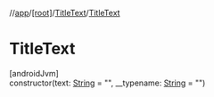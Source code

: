 //[app](../../../index.md)/[[root]](../index.md)/[TitleText](index.md)/[TitleText](-title-text.md)

# TitleText

[androidJvm]\
constructor(text: [String](https://kotlinlang.org/api/latest/jvm/stdlib/kotlin/-string/index.html) = &quot;&quot;, __typename: [String](https://kotlinlang.org/api/latest/jvm/stdlib/kotlin/-string/index.html) = &quot;&quot;)
